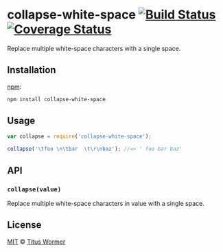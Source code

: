 # collapse-white-space [![Build Status][travis-badge]][travis] [![Coverage Status][codecov-badge]][codecov]

Replace multiple white-space characters with a single space.

## Installation

[npm][npm-install]:

```bash
npm install collapse-white-space
```

## Usage

```javascript
var collapse = require('collapse-white-space');

collapse('\tfoo \n\tbar  \t\r\nbaz'); //=> ' foo bar baz'
```

## API

### `collapse(value)`

Replace multiple white-space characters in value with a single space.

## License

[MIT][license] © [Titus Wormer][author]

<!-- Definitions -->

[travis-badge]: https://img.shields.io/travis/wooorm/collapse-white-space.svg

[travis]: https://travis-ci.org/wooorm/collapse-white-space

[codecov-badge]: https://img.shields.io/codecov/c/github/wooorm/collapse-white-space.svg

[codecov]: https://codecov.io/github/wooorm/collapse-white-space

[npm-install]: https://docs.npmjs.com/cli/install

[license]: LICENSE

[author]: http://wooorm.com
